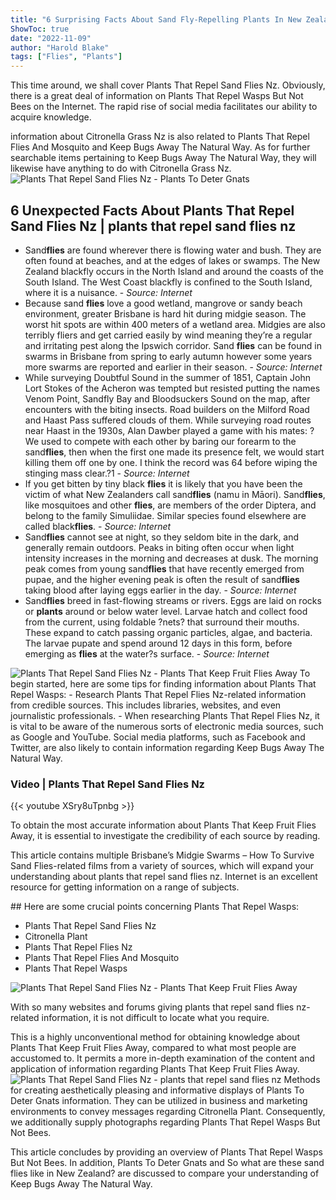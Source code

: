 ```yaml
---
title: "6 Surprising Facts About Sand Fly-Repelling Plants In New Zealand"
ShowToc: true 
date: "2022-11-09"
author: "Harold Blake" 
tags: ["Flies", "Plants"]
---
```


	
This time around, we shall cover Plants That Repel Sand Flies Nz. Obviously, there is a great deal of information on Plants That Repel Wasps But Not Bees on the Internet. The rapid rise of social media facilitates our ability to acquire knowledge.

information about Citronella Grass Nz is also related to Plants That Repel Flies And Mosquito and Keep Bugs Away The Natural Way. As for further searchable items pertaining to Keep Bugs Away The Natural Way, they will likewise have anything to do with Citronella Grass Nz.
<img loading="lazy" src="https://www.handimania.com/uploads/lego-organizer-04-575x650.jpg" onerror="this.onerror=null;this.src='https://blogger.googleusercontent.com/img/a/AVvXsEhe7F7TRXHtjiKvHb5vS7DmnxvpHiDyoYyYvm1nHB3Qp2_w3BnM6A2eq4v7FYxCC9bfZt3a9vIMtAYEKUiaDQbHMg-ViyGmRIj39MLp0bGFfgfYw1Dc9q_H-T0wiTm3l0Uq42dETrN9eC8aGJ9_IORZsxST1AcLR7np1koOfcc7tnHa4S8Mwz_xD9d0=s16000';" alt="Plants That Repel Sand Flies Nz - Plants To Deter Gnats" >

## 6 Unexpected Facts About Plants That Repel Sand Flies Nz | plants that repel sand flies nz
-   Sand**flies** are found wherever there is flowing water and bush. They are often found at beaches, and at the edges of lakes or swamps. The New Zealand blackfly occurs in the North Island and around the coasts of the South Island. The West Coast blackfly is confined to the South Island, where it is a nuisance. - <cite>Source: Internet</cite>
-   Because sand **flies** love a good wetland, mangrove or sandy beach environment, greater Brisbane is hard hit during midgie season. The worst hit spots are within 400 meters of a wetland area. Midgies are also terribly fliers and get carried easily by wind meaning they’re a regular and irritating pest along the Ipswich corridor. Sand **flies** can be found in swarms in Brisbane from spring to early autumn however some years more swarms are reported and earlier in their season. - <cite>Source: Internet</cite>
-   While surveying Doubtful Sound in the summer of 1851, Captain John Lort Stokes of the Acheron was tempted but resisted putting the names Venom Point, Sandfly Bay and Bloodsuckers Sound on the map, after encounters with the biting insects. Road builders on the Milford Road and Haast Pass suffered clouds of them. While surveying road routes near Haast in the 1930s, Alan Dawber played a game with his mates: ?We used to compete with each other by baring our forearm to the sand**flies**, then when the first one made its presence felt, we would start killing them off one by one. I think the record was 64 before wiping the stinging mass clear.?1 - <cite>Source: Internet</cite>
-   If you get bitten by tiny black **flies** it is likely that you have been the victim of what New Zealanders call sand**flies** (namu in Māori). Sand**flies**, like mosquitoes and other **flies**, are members of the order Diptera, and belong to the family Simuliidae. Similar species found elsewhere are called black**flies**. - <cite>Source: Internet</cite>
-   Sand**flies** cannot see at night, so they seldom bite in the dark, and generally remain outdoors. Peaks in biting often occur when light intensity increases in the morning and decreases at dusk. The morning peak comes from young sand**flies** that have recently emerged from pupae, and the higher evening peak is often the result of sand**flies** taking blood after laying eggs earlier in the day. - <cite>Source: Internet</cite>
-   Sand**flies** breed in fast-flowing streams or rivers. Eggs are laid on rocks or **plants** around or below water level. Larvae hatch and collect food from the current, using foldable ?nets? that surround their mouths. These expand to catch passing organic particles, algae, and bacteria. The larvae pupate and spend around 12 days in this form, before emerging as **flies** at the water?s surface. - <cite>Source: Internet</cite>


<img loading="lazy" src="https://www.handimania.com/uploads/dishwasher-detergent-rinse-agent-fb-580x303.png" onerror="this.onerror=null;this.src='https://blogger.googleusercontent.com/img/a/AVvXsEhe7F7TRXHtjiKvHb5vS7DmnxvpHiDyoYyYvm1nHB3Qp2_w3BnM6A2eq4v7FYxCC9bfZt3a9vIMtAYEKUiaDQbHMg-ViyGmRIj39MLp0bGFfgfYw1Dc9q_H-T0wiTm3l0Uq42dETrN9eC8aGJ9_IORZsxST1AcLR7np1koOfcc7tnHa4S8Mwz_xD9d0=s16000';" alt="Plants That Repel Sand Flies Nz - Plants That Keep Fruit Flies Away" >
To begin started, here are some tips for finding information about Plants That Repel Wasps:
- Research Plants That Repel Flies Nz-related information from credible sources. This includes libraries, websites, and even journalistic professionals.
- When researching Plants That Repel Flies Nz, it is vital to be aware of the numerous sorts of electronic media sources, such as Google and YouTube. Social media platforms, such as Facebook and Twitter, are also likely to contain information regarding Keep Bugs Away The Natural Way.

### Video | Plants That Repel Sand Flies Nz
{{< youtube XSry8uTpnbg >}} 

To obtain the most accurate information about Plants That Keep Fruit Flies Away, it is essential to investigate the credibility of each source by reading.

This article contains multiple Brisbane’s Midgie Swarms – How To Survive Sand Flies-related films from a variety of sources, which will expand your understanding about plants that repel sand flies nz. Internet is an excellent resource for getting information on a range of subjects.
<script async="async" data-cfasync="false" src="//normallydemandedalter.com/fe63df3c5408708b15d8dc3d9b206b31/invoke.js"></script>
<div id="container-fe63df3c5408708b15d8dc3d9b206b31"></div>
## Here are some crucial points concerning Plants That Repel Wasps:

- Plants That Repel Sand Flies Nz
- Citronella Plant
- Plants That Repel Flies Nz
- Plants That Repel Flies And Mosquito
- Plants That Repel Wasps

 <img loading="lazy" src="https://i.pinimg.com/originals/36/82/40/368240af6285904f7dfee7d33f04bebf.jpg" onerror="this.onerror=null;this.src='https://blogger.googleusercontent.com/img/a/AVvXsEhe7F7TRXHtjiKvHb5vS7DmnxvpHiDyoYyYvm1nHB3Qp2_w3BnM6A2eq4v7FYxCC9bfZt3a9vIMtAYEKUiaDQbHMg-ViyGmRIj39MLp0bGFfgfYw1Dc9q_H-T0wiTm3l0Uq42dETrN9eC8aGJ9_IORZsxST1AcLR7np1koOfcc7tnHa4S8Mwz_xD9d0=s16000';" alt="Plants That Repel Sand Flies Nz - Plants That Keep Fruit Flies Away" >

With so many websites and forums giving plants that repel sand flies nz-related information, it is not difficult to locate what you require.

This is a highly unconventional method for obtaining knowledge about Plants That Keep Fruit Flies Away, compared to what most people are accustomed to. It permits a more in-depth examination of the content and application of information regarding Plants That Keep Fruit Flies Away.
<img loading="lazy" src="https://i.pinimg.com/474x/49/cb/1f/49cb1fc21030397c8aac85811a27edfd--fast-growing.jpg" onerror="this.onerror=null;this.src='https://blogger.googleusercontent.com/img/a/AVvXsEhe7F7TRXHtjiKvHb5vS7DmnxvpHiDyoYyYvm1nHB3Qp2_w3BnM6A2eq4v7FYxCC9bfZt3a9vIMtAYEKUiaDQbHMg-ViyGmRIj39MLp0bGFfgfYw1Dc9q_H-T0wiTm3l0Uq42dETrN9eC8aGJ9_IORZsxST1AcLR7np1koOfcc7tnHa4S8Mwz_xD9d0=s16000';" alt="Plants That Repel Sand Flies Nz - plants that repel sand flies nz" >
Methods for creating aesthetically pleasing and informative displays of Plants To Deter Gnats information. They can be utilized in business and marketing environments to convey messages regarding Citronella Plant. Consequently, we additionally supply photographs regarding Plants That Repel Wasps But Not Bees.

This article concludes by providing an overview of Plants That Repel Wasps But Not Bees. In addition, Plants To Deter Gnats and So what are these sand flies like in New Zealand? are discussed to compare your understanding of Keep Bugs Away The Natural Way.
	
	

